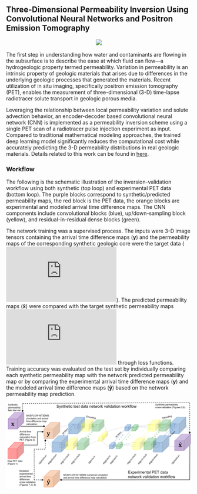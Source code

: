 ## Three-Dimensional Permeability Inversion Using Convolutional Neural Networks and Positron Emission Tomography
<p align="center">
<img src="./Figures/f7.jpg" width="800px"></img>
</p>

The first step in understanding how water and contaminants are flowing in the subsurface is to describe the ease at which fluid can flow—a hydrogeologic property termed permeability. Variation in permeability is an intrinsic property of geologic materials that arises due to differences in the underlying geologic processes that generated the materials. Recent utilization of in situ imaging, specifically positron emission tomography (PET), enables the measurement of three-dimensional (3-D) time-lapse radiotracer solute transport in geologic porous media. 

Leveraging the relationship between local permeability variation and solute advection behavior, an encoder-decoder based convolutional neural network (CNN) is implemented as a permeability inversion scheme using a single PET scan of a radiotracer pulse injection experiment as input. Compared to traditional mathematical modeling approaches, the trained deep learning model significantly reduces the computational cost while accurately predicting the 3-D permeability distributions in real geologic materials. Details related to this work can be found in <a href="https://doi.org/10.1029/2021WR031554">here</a>.

### Workflow
The following is the schematic illustration of the inversion-validation workflow using both synthetic (top loop) and experimental PET data (bottom loop). The purple blocks correspond to synthetic/predicted permeability maps, the red block is the PET data, the orange blocks are experimental and modeled arrival time difference maps. The CNN components include convolutional blocks (blue), up/down-sampling block (yellow), and residual-in-residual dense blocks (green).

The network training was a supervised process. The inputs were 3-D image tensors containing the arrival time difference maps ($\pmb{y}$) and the permeability maps of the corresponding synthetic geologic core were the target data (![equation](http://www.sciweavers.org/tex2img.php?eq=%5Cpmb%7B%5Chat%7By%7D%7D&bc=White&fc=Black&im=gif&fs=12&ff=arev&edit=0)). The predicted permeability maps ($\pmb{\hat{x}}$) were compared with the target synthetic permeability maps ![equation](http://www.sciweavers.org/tex2img.php?eq=%5Cpmb%7B%5Chat%7Bx%7D%7D&bc=White&fc=Black&im=jpg&fs=12&ff=arev&edit=0) through loss functions. Training accuracy was evaluated on the test set by individually comparing each synthetic permeability map with the network predicted permeability map or by comparing the experimental arrival time difference maps ($\pmb{y}$) and the modeled arrival time difference maps ($\pmb{\hat{y}}$) based on the network permeability map prediction.
<p align="center">
<img src="./Figures/workflow_figv2.jpg" width="800px"></img>
</p>

